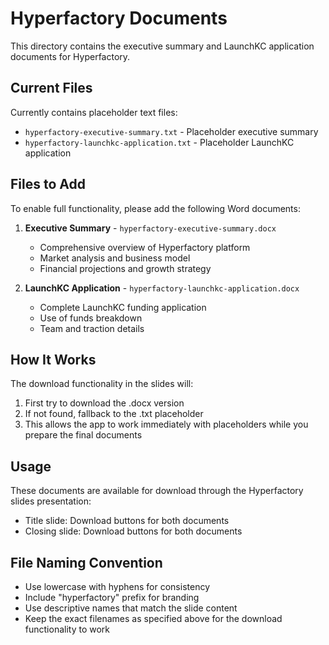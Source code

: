 # Hyperfactory Documents

This directory contains the executive summary and LaunchKC application documents for Hyperfactory.

## Current Files

Currently contains placeholder text files:
- `hyperfactory-executive-summary.txt` - Placeholder executive summary
- `hyperfactory-launchkc-application.txt` - Placeholder LaunchKC application

## Files to Add

To enable full functionality, please add the following Word documents:

1. **Executive Summary** - `hyperfactory-executive-summary.docx`
   - Comprehensive overview of Hyperfactory platform
   - Market analysis and business model
   - Financial projections and growth strategy

2. **LaunchKC Application** - `hyperfactory-launchkc-application.docx`
   - Complete LaunchKC funding application
   - Use of funds breakdown
   - Team and traction details

## How It Works

The download functionality in the slides will:
1. First try to download the .docx version
2. If not found, fallback to the .txt placeholder
3. This allows the app to work immediately with placeholders while you prepare the final documents

## Usage

These documents are available for download through the Hyperfactory slides presentation:
- Title slide: Download buttons for both documents
- Closing slide: Download buttons for both documents

## File Naming Convention

- Use lowercase with hyphens for consistency
- Include "hyperfactory" prefix for branding
- Use descriptive names that match the slide content
- Keep the exact filenames as specified above for the download functionality to work
